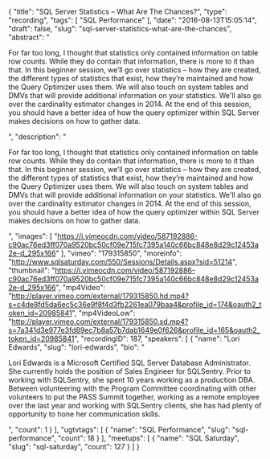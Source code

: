 {
  "title": "SQL Server Statistics – What Are The Chances?",
  "type": "recording",
  "tags": [
    "SQL Performance"
  ],
  "date": "2016-08-13T15:05:14",
  "draft": false,
  "slug": "sql-server-statistics-what-are-the-chances",
  "abstract": "<p>For far too long, I thought that statistics only contained information on table row counts.  While they do contain that information, there is more to it than that.  In this beginner session, we’ll go over statistics – how they are created, the different types of statistics that exist, how they’re maintained and how the Query Optimizer uses them.  We will also touch on system tables and DMVs that will provide additional information on your statistics.  We'll also go over the cardinality estimator changes in 2014.  At the end of this session, you should have a better idea of how the query optimizer within SQL Server makes decisions on how to gather data.</p>",
  "description": "<p>For far too long, I thought that statistics only contained information on table row counts.  While they do contain that information, there is more to it than that.  In this beginner session, we’ll go over statistics – how they are created, the different types of statistics that exist, how they’re maintained and how the Query Optimizer uses them.  We will also touch on system tables and DMVs that will provide additional information on your statistics.  We'll also go over the cardinality estimator changes in 2014.  At the end of this session, you should have a better idea of how the query optimizer within SQL Server makes decisions on how to gather data.</p>",
  "images": [
    "https://i.vimeocdn.com/video/587192886-c90ac76ed3ff070a9520bc50cf09e715fc7395a140c66bc848e8d29c12453a2e-d_295x166"
  ],
  "vimeo": "179315850",
  "moreinfo": "http://www.sqlsaturday.com/550/Sessions/Details.aspx?sid=51214",
  "thumbnail": "https://i.vimeocdn.com/video/587192886-c90ac76ed3ff070a9520bc50cf09e715fc7395a140c66bc848e8d29c12453a2e-d_295x166",
  "mp4Video": "http://player.vimeo.com/external/179315850.hd.mp4?s=c4de8fd5da6ec5c36e9f8f4d3fb2261ea079baa4&profile_id=174&oauth2_token_id=20985841",
  "mp4VideoLow": "http://player.vimeo.com/external/179315850.sd.mp4?s=7a341d3e977e3fd89ec7b8a57b7dab1649e0f626&profile_id=165&oauth2_token_id=20985841",
  "recordingID": 187,
  "speakers": [
    {
      "name": "Lori Edwards",
      "slug": "lori-edwards",
      "bio": "<p>Lori Edwards is a Microsoft Certified SQL Server Database Administrator.  She currently holds the position of Sales Engineer for SQLSentry.  Prior to working with SQLSentry, she spent 10 years working as a production DBA.  Between volunteering with the Program Committee coordinating with other volunteers to put the PASS Summit together, working as a remote employee over the last year and working with SQLSentry clients, she has had plenty of opportunity to hone her communication skills.</p>",
      "count": 1
    }
  ],
  "ugtvtags": [
    {
      "name": "SQL Performance",
      "slug": "sql-performance",
      "count": 18
    }
  ],
  "meetups": [
    {
      "name": "SQL Saturday",
      "slug": "sql-saturday",
      "count": 127
    }
  ]
}